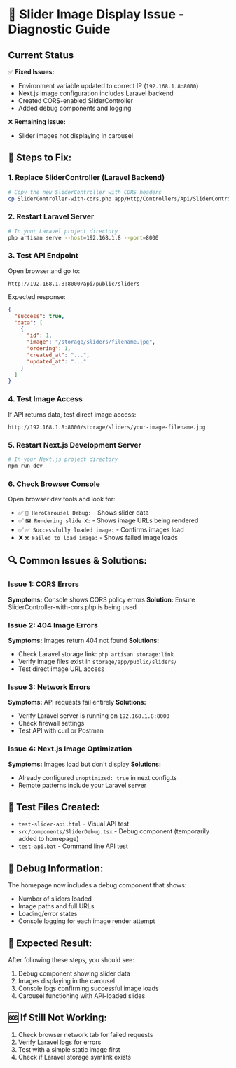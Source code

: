# 🔧 Slider Image Display Issue - Diagnostic Guide

## Current Status
✅ **Fixed Issues:**
- Environment variable updated to correct IP (`192.168.1.8:8000`)
- Next.js image configuration includes Laravel backend
- Created CORS-enabled SliderController
- Added debug components and logging

❌ **Remaining Issue:** 
- Slider images not displaying in carousel

## 🚀 **Steps to Fix:**

### 1. **Replace SliderController (Laravel Backend)**
```bash
# Copy the new SliderController with CORS headers
cp SliderController-with-cors.php app/Http/Controllers/Api/SliderController.php
```

### 2. **Restart Laravel Server**
```bash
# In your Laravel project directory
php artisan serve --host=192.168.1.8 --port=8000
```

### 3. **Test API Endpoint**
Open browser and go to:
```
http://192.168.1.8:8000/api/public/sliders
```

Expected response:
```json
{
  "success": true,
  "data": [
    {
      "id": 1,
      "image": "/storage/sliders/filename.jpg",
      "ordering": 1,
      "created_at": "...",
      "updated_at": "..."
    }
  ]
}
```

### 4. **Test Image Access**
If API returns data, test direct image access:
```
http://192.168.1.8:8000/storage/sliders/your-image-filename.jpg
```

### 5. **Restart Next.js Development Server**
```bash
# In your Next.js project directory
npm run dev
```

### 6. **Check Browser Console**
Open browser dev tools and look for:
- ✅ `🎠 HeroCarousel Debug:` - Shows slider data
- ✅ `🖼️ Rendering slide X:` - Shows image URLs being rendered
- ✅ `✅ Successfully loaded image:` - Confirms images load
- ❌ `❌ Failed to load image:` - Shows failed image loads

## 🔍 **Common Issues & Solutions:**

### **Issue 1: CORS Errors**
**Symptoms:** Console shows CORS policy errors
**Solution:** Ensure SliderController-with-cors.php is being used

### **Issue 2: 404 Image Errors**
**Symptoms:** Images return 404 not found
**Solutions:**
- Check Laravel storage link: `php artisan storage:link`
- Verify image files exist in `storage/app/public/sliders/`
- Test direct image URL access

### **Issue 3: Network Errors**
**Symptoms:** API requests fail entirely
**Solutions:**
- Verify Laravel server is running on `192.168.1.8:8000`
- Check firewall settings
- Test API with curl or Postman

### **Issue 4: Next.js Image Optimization**
**Symptoms:** Images load but don't display
**Solutions:**
- Already configured `unoptimized: true` in next.config.ts
- Remote patterns include your Laravel server

## 🧪 **Test Files Created:**
- `test-slider-api.html` - Visual API test
- `src/components/SliderDebug.tsx` - Debug component (temporarily added to homepage)
- `test-api.bat` - Command line API test

## 📝 **Debug Information:**
The homepage now includes a debug component that shows:
- Number of sliders loaded
- Image paths and full URLs
- Loading/error states
- Console logging for each image render attempt

## 🎯 **Expected Result:**
After following these steps, you should see:
1. Debug component showing slider data
2. Images displaying in the carousel
3. Console logs confirming successful image loads
4. Carousel functioning with API-loaded slides

## 🆘 **If Still Not Working:**
1. Check browser network tab for failed requests
2. Verify Laravel logs for errors
3. Test with a simple static image first
4. Check if Laravel storage symlink exists
